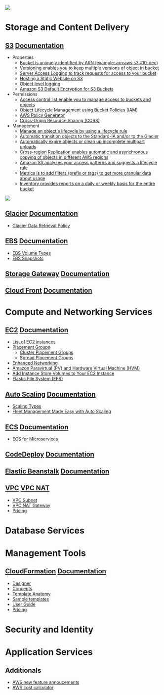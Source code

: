 ![](https://github.com/inbravo/aws-feature-set/blob/master/mind-maps/aws-all-services/aws-all-services.jpg)

# Storage and Content Delivery

## [S3](https://aws.amazon.com/s3) [Documentation](https://aws.amazon.com/documentation/s3)
-  Properties
	-  [Bucket is uniquely identified by ARN (example: arn:aws:s3:::10-dec)](http://docs.aws.amazon.com/general/latest/gr/aws-arns-and-namespaces.html)
	-  [Versioning enables you to keep multiple versions of object in bucket](https://docs.aws.amazon.com/AmazonS3/latest/user-guide/enable-versioning.html)
	-  [Server Access Logging to track requests for access to your bucket](https://docs.aws.amazon.com/AmazonS3/latest/dev/ServerLogs.html)
	-  [Hosting a Static Website on S3](https://docs.aws.amazon.com/AmazonS3/latest/dev/WebsiteHosting.html)
	-  [Object level logging](https://docs.aws.amazon.com/awscloudtrail/latest/userguide/logging-management-and-data-events-with-cloudtrail.html?#logging-data-events)
	-  [Amazon S3 Default Encryption for S3 Buckets](https://docs.aws.amazon.com/AmazonS3/latest/dev/bucket-encryption.html)
-  Permissions	
   -  [Access control list enable you to manage access to buckets and objects](http://docs.aws.amazon.com/AmazonS3/latest/dev/acl-overview.html)
   -  [Object Lifecycle Management using Bucket Policies (IAM)](https://docs.aws.amazon.com/AmazonS3/latest/dev/using-iam-policies.html)
   -  [AWS Policy Generator](https://awspolicygen.s3.amazonaws.com/policygen.html)
   -  [Cross-Origin Resource Sharing (CORS)](https://docs.aws.amazon.com/AmazonS3/latest/dev/cors.html)
-  Management	
   -  [Manage an object's lifecycle by using a lifecycle rule](https://docs.aws.amazon.com/AmazonS3/latest/dev/object-lifecycle-mgmt.html)
   -  [Automatic transition objects to the Standard-IA and/or to the Glacier](https://docs.aws.amazon.com/AmazonS3/latest/dev/lifecycle-transition-general-considerations.html)
   -  [Automatically expire objects or clean up incomplete multipart uploads](https://docs.aws.amazon.com/AmazonS3/latest/dev/lifecycle-expire-general-considerations.html)
   -  [Cross-region Replication enables automatic and asynchronous copying of objects in different AWS regions](https://docs.aws.amazon.com/AmazonS3/latest/dev/crr.html)
   -  [Amazon S3 analyzes your access patterns and suggests a lifecycle rule](https://docs.aws.amazon.com/AmazonS3/latest/user-guide/configure-analytics-storage-class.html)
   -  [Metrics is to add filters (prefix or tags) to get more granular data about usage](https://docs.aws.amazon.com/AmazonS3/latest/user-guide/configure-metrics-filter.html)
   -  [Inventory provides reports on a daily or weekly basis for the entire bucket](http://docs.aws.amazon.com/AmazonS3/latest/dev/storage-inventory.html)

![](https://github.com/inbravo/aws-feature-set/blob/master/mind-maps/storage-and-content-delivery/s3.jpg)
   
## [Glacier](https://aws.amazon.com/glacier) [Documentation](https://aws.amazon.com/documentation/glacier)
-  [Glacier Data Retrieval Policy](http://docs.aws.amazon.com/amazonglacier/latest/dev/data-retrieval-policy.html)

## [EBS](https://aws.amazon.com/ebs) [Documentation](https://aws.amazon.com/documentation/ebs)
-  [EBS Volume Types](http://docs.aws.amazon.com/AWSEC2/latest/UserGuide/EBSVolumeTypes.html)
-  [EBS Snapshots](http://docs.aws.amazon.com/AWSEC2/latest/UserGuide/EBSSnapshots.html)

## [Storage Gateway](https://aws.amazon.com/storagegateway) [Documentation](https://aws.amazon.com/documentation/storagegateway)

## [Cloud Front](https://aws.amazon.com/cloudfront) [Documentation](https://aws.amazon.com/documentation/cloudfront)

# Compute and Networking Services

## [EC2](https://aws.amazon.com/ec2) [Documentation](https://aws.amazon.com/documentation/ec2)
-  [List of EC2 instances](https://ec2instances.info)
-  [Placement Groups](http://docs.aws.amazon.com/AWSEC2/latest/UserGuide/placement-groups.html)
	-  [Cluster Placement Groups](http://docs.aws.amazon.com/AWSEC2/latest/UserGuide/placement-groups.html#placement-groups-cluster)
	-  [Spread Placement Groups](http://docs.aws.amazon.com/AWSEC2/latest/UserGuide/placement-groups.html#placement-groups-spread)
-  [Enhanced Networking](http://docs.aws.amazon.com/AWSEC2/latest/UserGuide/enhanced-networking.html)
-  [Amazon Paravirtual (PV) and Hardware Virtual Machine (HVM)](https://cloudacademy.com/blog/aws-ami-hvm-vs-pv-paravirtual-amazon)
-  [Add Instance Store Volumes to Your EC2 Instance ](http://docs.aws.amazon.com/AWSEC2/latest/UserGuide/add-instance-store-volumes.html)
-  [Elastic File System (EFS)](http://docs.aws.amazon.com/AWSEC2/latest/UserGuide/AmazonEFS.html)

## [Auto Scaling](https://aws.amazon.com/autoscaling) [Documentation](https://aws.amazon.com/documentation/autoscaling)
-  [Scaling Types](https://aws.amazon.com/autoscaling/#application)
-  [Fleet Management Made Easy with Auto Scaling](https://aws.amazon.com/blogs/compute/fleet-management-made-easy-with-auto-scaling)

## [ECS](https://aws.amazon.com/ecs) [Documentation](https://aws.amazon.com/documentation/ecs)
-  [ECS for Microservices](https://github.com/awslabs/ecs-refarch-cloudformation)

## [CodeDeploy](https://aws.amazon.com/codedeploy) [Documentation](https://aws.amazon.com/documentation/codedeploy)

## [Elastic Beanstalk](https://aws.amazon.com/elasticbeanstalk) [Documentation](https://aws.amazon.com/documentation/elasticbeanstalk)

## [VPC](http://docs.aws.amazon.com/AmazonVPC/latest/UserGuide/VPC_Introduction.html) [VPC NAT](http://docs.aws.amazon.com/AmazonVPC/latest/UserGuide/vpc-nat.html)
-  [VPC Subnet](http://docs.aws.amazon.com/AmazonVPC/latest/UserGuide/VPC_Subnets.html)
-  [VPC NAT Gateway](http://docs.aws.amazon.com/AmazonVPC/latest/UserGuide/vpc-nat-gateway.html)
-  [Pricing](https://aws.amazon.com/vpc/pricing)

# Database Services

# Management Tools

## [CloudFormation](https://aws.amazon.com/cloudformation) [Documentation](https://aws.amazon.com/documentation/cloudformation)
-  [Designer](https://aws.amazon.com/cloudformation/details/#designer)
-  [Concepts](http://docs.aws.amazon.com/AWSCloudFormation/latest/UserGuide/cfn-whatis-concepts.html)
-  [Template Anatomy](http://docs.aws.amazon.com/AWSCloudFormation/latest/UserGuide/template-anatomy.html)
-  [Sample templates](http://docs.aws.amazon.com/AWSCloudFormation/latest/UserGuide/cfn-sample-templates.html)
-  [User Guide](http://docs.aws.amazon.com/AWSCloudFormation/latest/UserGuide/Welcome.html)
-  [Pricing](https://aws.amazon.com/cloudformation/pricing)

# Security and Identity

# Application Services

## Additionals

- [AWS new feature annoucements](https://aws.amazon.com/new/reinvent)
- [AWS cost calculator](https://calculator.s3.amazonaws.com/index.html)